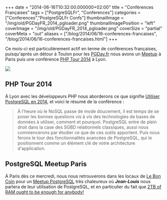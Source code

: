 +++
date = "2014-06-16T10:32:00.000000+02:00"
title = "Conférences Françaises"
tags = ["PostgreSQLFr", "Conferences"]
categories = ["Conferences","PostgreSQLFr Confs"]
thumbnailImage = "/img/old/PGDayFR_2014_pgloader.png"
thumbnailImagePosition = "left"
coverImage = "/img/old/PGDayFR_2014_pgloader.png"
coverSize = "partial"
coverMeta = "out"
aliases = ["/blog/2014/06/16-conferences-francaises",
           "/blog/2014/06/16-conferences-francaises.html"]
+++

Ce mois-ci est particulièrement actif en terme de conférences françaises,
puisqu'après un détour à Toulon pour les 
[PGDay.fr](http://pgday.fr/) nous avons un 
[Meetup](http://www.meetup.com/PostgreSQL-User-Group-Paris/events/184832912/) à
Paris puis une conférence 
[PHP Tour 2014](http://afup.org/pages/phptourlyon2014/) à Lyon.


<div class="figure center dim-margin">
  <a href="/images/confs/PGDayFR_2014_pgloader.pdf">
    <img src="/img/old/PGDayFR_2014_pgloader.png">
  </a>
</div>


## PHP Tour 2014

À Lyon avec les développeurs PHP nous aborderons ce que signifie
[Utiliser PostgreSQL en 2014](http://afup.org/pages/phptourlyon2014/sessions.php#1007), et voici le résumé de la conférence :

> À l'heure où le NoSQL passe de mode doucement, il est temps de se poser les
> bonnes questions vis à vis des technologies de bases de données à utiliser,
> comment et pourquoi. PostgreSQL entre de plein droit dans la case des SGBD
> relationnels classiques, aussi nous commencerons par étudier ce que de ces
> outils apportent. Puis nous ferons le tour des fonctionnalités avancées de
> PostgreSQL, qui le positionnent comme un élément clé de votre architecture
> d'application.



## PostgreSQL Meetup Paris

À Paris dès ce mercredi, nous nous retrouverons dans les locaux de
[Le Bon Coin](http://www.leboncoin.fr/) pour un 
[Meetup PostgreSQL](http://www.meetup.com/PostgreSQL-User-Group-Paris/events/184832912/) très chaleureux où 
***Jean-Louis*** nous
parlera de leur utilisation de PostgreSQL, et en particulier du fait que
[2TB of RAM ought to be enough for anybody!](http://pgday.fr/programme.html#2TB-of-RAM-ought-to-be-enough-for-anybody)
